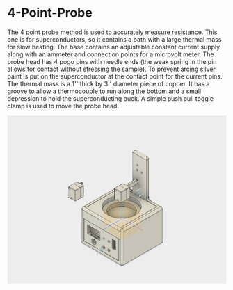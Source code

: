 # 4-Point-Probe
The 4 point probe method is used to accurately measure resistance.  This one is for superconductors, so it contains a bath with a large thermal mass for slow heating.  The base contains an adjustable constant current supply along with an ammeter and connection points for a microvolt meter.  The probe head has 4 pogo pins with needle ends (the weak spring in the pin allows for contact without stressing the sample). To prevent arcing silver paint is put on the superconductor at the contact point for the current pins. The thermal mass is a 1'' thick by 3'' diameter piece of copper.  It has a groove to allow a thermocouple to run along the bottom and a small depression to hold the superconducting puck.  A simple push pull toggle clamp is used to move the probe head.

![picture](4-Point_Probe.png)
